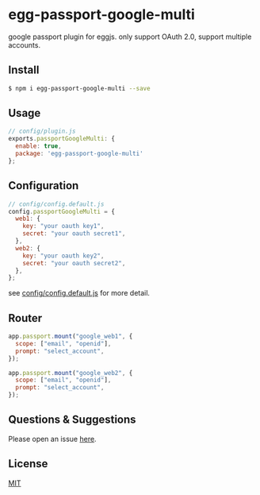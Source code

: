 # egg-passport-google-multi

google passport plugin for eggjs. only support OAuth 2.0, support multiple accounts.

## Install

```bash
$ npm i egg-passport-google-multi --save
```

## Usage

```js
// config/plugin.js
exports.passportGoogleMulti: {
  enable: true,
  package: 'egg-passport-google-multi'
};
```

## Configuration

```js
// config/config.default.js
config.passportGoogleMulti = {
  web1: {
    key: "your oauth key1",
    secret: "your oauth secret1",
  },
  web2: {
    key: "your oauth key2",
    secret: "your oauth secret2",
  },
};
```

see [config/config.default.js](config/config.default.js) for more detail.

## Router

```js
app.passport.mount("google_web1", {
  scope: ["email", "openid"],
  prompt: "select_account",
});

app.passport.mount("google_web2", {
  scope: ["email", "openid"],
  prompt: "select_account",
});
```

## Questions & Suggestions

Please open an issue [here](https://github.com/xbears/egg-passport-google-multi/issues).

## License

[MIT](LICENSE.txt)
